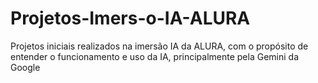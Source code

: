 # Projetos-Imers-o-IA-ALURA
Projetos iniciais realizados na imersão IA da ALURA, com o propósito de entender o funcionamento e uso da IA, principalmente pela Gemini da Google
